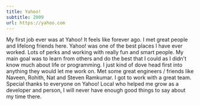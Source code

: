 ```yaml
---
title: Yahoo!
subtitle: 2009
url: https://yahoo.com
---
```


My first job ever was at Yahoo! It feels like forever ago. I met great people and lifelong friends here. Yahoo! was one of the best places I have ever worked. Lots of perks and working with really fun and smart people. My main goal was to learn from others and do the best that I could as I didn't know much about life or programming. I just kind of dove head first into anything they would let me work on. Met some great engineers / friends like Naveen, Rohith, Nat and Steven Ramkumar. I got to work with a great team. Special thanks to everyone on Yahoo! Local who helped me grow as a developer and person, I will never have enough good things to say about my time there.
